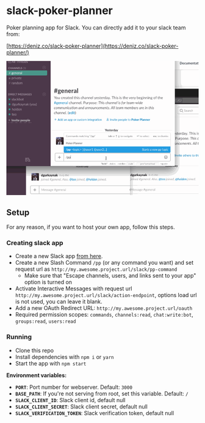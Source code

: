 # slack-poker-planner

Poker planning app for Slack. You can directly add it to your slack team from:

[https://deniz.co/slack-poker-planner](https://deniz.co/slack-poker-planner/)

![Demonstration](demo.gif)

## Setup

For any reason, if you want to host your own app, follow this steps.

### Creating slack app

- Create a new Slack app [from here](https://api.slack.com/apps).
- Create a new Slash Command `/pp` (or any command you want) and set request url as `http://my.awesome.project.url/slack/pp-command`
    - Make sure that "Escape channels, users, and links sent to your app" option is turned on
- Activate Interactive Messages with request url `http://my.awesome.project.url/slack/action-endpoint`, options load url is not used, you can leave it blank.
- Add a new OAuth Redirect URL: `http://my.awesome.project.url/oauth`
- Required permission scopes: `commands`, `channels:read`, `chat:write:bot`, `groups:read`, `users:read`


### Running

- Clone this repo
- Install dependencies with `npm i` or `yarn`
- Start the app with `npm start`

**Environment variables:**
- **`PORT`**: Port number for webserver. Default: `3000`
- **`BASE_PATH`**: If you're not serving from root, set this variable. Default: `/`
- **`SLACK_CLIENT_ID`**: Slack client id, default null
- **`SLACK_CLIENT_SECRET`**: Slack client secret, default null
- **`SLACK_VERIFICATION_TOKEN`**: Slack verification token, default null

